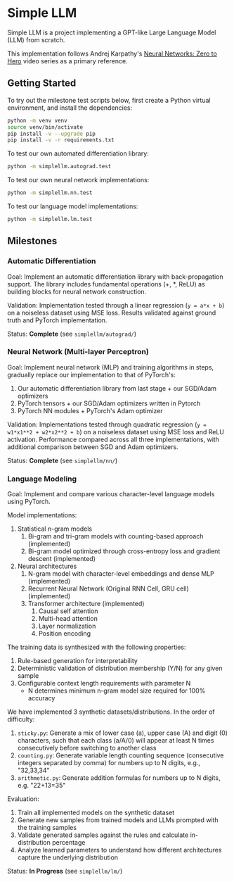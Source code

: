 # Simple LLM

Simple LLM is a project implementing a GPT-like Large Language Model (LLM) from scratch.

This implementation follows Andrej Karpathy's [Neural Networks: Zero to Hero](https://www.youtube.com/playlist?list=PLAqhIrjkxbuWI23v9cThsA9GvCAUhRvKZ) video series as a primary reference.

## Getting Started

To try out the milestone test scripts below, first create a Python virtual environment, and install the dependencies:

```bash
python -m venv venv
source venv/bin/activate
pip install -v --upgrade pip
pip install -v -r requirements.txt
```

To test our own automated differentiation library:

```bash
python -m simplellm.autograd.test
```

To test our own neural network implementations:

```bash
python -m simplellm.nn.test
```

To test our language model implementations:

```bash
python -m simplellm.lm.test
```

## Milestones

### Automatic Differentiation

Goal: Implement an automatic differentiation library with back-propagation support. The library includes fundamental operations (+, *, ReLU) as building blocks for neural network construction.

Validation: Implementation tested through a linear regression (`y = a*x + b`) on a noiseless dataset using MSE loss. Results validated against ground truth and PyTorch implementation.

Status: **Complete** (see `simplellm/autograd/`)

### Neural Network (Multi-layer Perceptron)

Goal: Implement neural network (MLP) and training algorithms in steps, gradually replace our implementation to that of PyTorch's:

1. Our automatic differentiation library from last stage + our SGD/Adam optimizers
2. PyTorch tensors + our SGD/Adam optimizers written in Pytorch
3. PyTorch NN modules + PyTorch's Adam optimizer

Validation: Implementations tested through quadratic regression (`y = w1*x1**2 + w2*x2**2 + b`) on a noiseless dataset using MSE loss and ReLU activation. Performance compared across all three implementations, with additional comparison between SGD and Adam optimizers.

Status: **Complete** (see `simplellm/nn/`)

### Language Modeling

Goal: Implement and compare various character-level language models using PyTorch.

Model implementations:

1. Statistical n-gram models
   1. Bi-gram and tri-gram models with counting-based approach (implemented)
   2. Bi-gram model optimized through cross-entropy loss and gradient descent (implemented)
2. Neural architectures
   1. N-gram model with character-level embeddings and dense MLP (implemented)
   2. Recurrent Neural Network (Original RNN Cell, GRU cell) (implemented)
   3. Transformer architecture (implemented)
      1. Causal self attention
      2. Multi-head attention
      3. Layer normalization
      4. Position encoding

The training data is synthesized with the following properties:

1. Rule-based generation for interpretability
2. Deterministic validation of distribution membership (Y/N) for any given sample
3. Configurable context length requirements with parameter N
   - N determines minimum n-gram model size required for 100% accuracy

We have implemented 3 synthetic datasets/distributions. In the order of difficulty:

1. `sticky.py`: Generate a mix of lower case (a), upper case (A) and digit (0) characters, such that each class (a/A/0) will appear at least N times consecutively before switching to another class
2. `counting.py`: Generate variable length counting sequence (consecutive integers separated by comma) for numbers up to N digits, e.g., "32,33,34"
3. `arithmetic.py`: Generate addition formulas for numbers up to N digits, e.g. "22+13=35"

Evaluation:

1. Train all implemented models on the synthetic dataset
2. Generate new samples from trained models and LLMs prompted with the training samples
3. Validate generated samples against the rules and calculate in-distribution percentage
4. Analyze learned parameters to understand how different architectures capture the underlying distribution

Status: **In Progress** (see `simplellm/lm/`)
